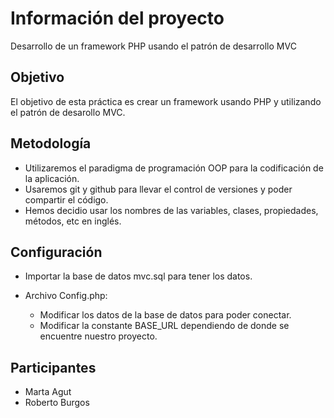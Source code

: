 # Información del proyecto

Desarrollo de un framework PHP usando el patrón de desarrollo MVC

## Objetivo

El objetivo de esta práctica es crear un framework usando PHP y utilizando el patrón de desarollo MVC.

## Metodología

- Utilizaremos el paradigma de programación OOP para la codificación de la aplicación.
- Usaremos git y github para llevar el control de versiones y poder compartir el código.
- Hemos decidio usar los nombres de las variables, clases, propiedades, métodos, etc en inglés.

## Configuración

- Importar la base de datos mvc.sql para tener los datos.

- Archivo Config.php:
    - Modificar los datos de la base de datos para poder conectar.
    - Modificar la constante BASE_URL dependiendo de donde se encuentre nuestro proyecto.

## Participantes

- Marta Agut
- Roberto Burgos